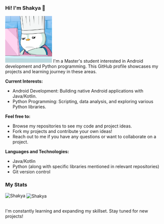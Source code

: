 ### Hi! I'm Shakya 👋
<img src="https://raw.githubusercontent.com/shakya1527/shakya1527/main/gif.webp" width="150" /> 
I'm a Master's student interested in Android development and Python programming. This GitHub profile showcases my projects and learning journey in these areas.

**Current Interests:**

* Android Development: Building native Android applications with Java/Kotlin.
* Python Programming: Scripting, data analysis, and exploring various Python libraries.

**Feel free to:**

* Browse my repositories to see my code and project ideas.
* Fork my projects and contribute your own ideas! 
* Reach out to me if you have any questions or want to collaborate on a project.

**Languages and Technologies:**

* Java/Kotlin
* Python (along with specific libraries mentioned in relevant repositories)
* Git version control

### My Stats
<p><img align="left" src="https://github-readme-stats.vercel.app/api/top-langs?username=shakya1527&show_icons=true&locale=en&layout=compact" alt="Shakya" /></p>
<p>&nbsp;<img align="center" src="https://github-readme-stats.vercel.app/api?username=shakya1527&show_icons=true&locale=en" alt="Shakya" /></p>


</br>
I'm constantly learning and expanding my skillset. Stay tuned for new projects!
